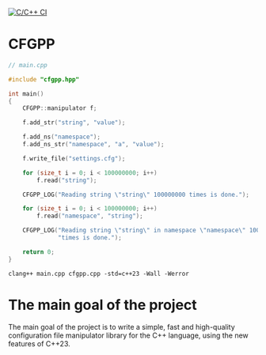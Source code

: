 [![C/C++ CI](https://github.com/HumbleLama123/cfgpp/actions/workflows/c-cpp.yml/badge.svg)](https://github.com/HumbleLama123/cfgpp/actions/workflows/c-cpp.yml)
# CFGPP
```cpp
// main.cpp

#include "cfgpp.hpp"

int main()
{
    CFGPP::manipulator f;

    f.add_str("string", "value");

    f.add_ns("namespace");
    f.add_ns_str("namespace", "a", "value");

    f.write_file("settings.cfg");

    for (size_t i = 0; i < 100000000; i++)
        f.read("string");

    CFGPP_LOG("Reading string \"string\" 100000000 times is done.");

    for (size_t i = 0; i < 100000000; i++)
        f.read("namespace", "string");

    CFGPP_LOG("Reading string \"string\" in namespace \"namespace\" 100000000 "
              "times is done.");

    return 0;
}
```
```
clang++ main.cpp cfgpp.cpp -std=c++23 -Wall -Werror
```
# The main goal of the project
The main goal of the project is to write a simple, fast and high-quality configuration file manipulator library for the C++ language, using the new features of C++23.